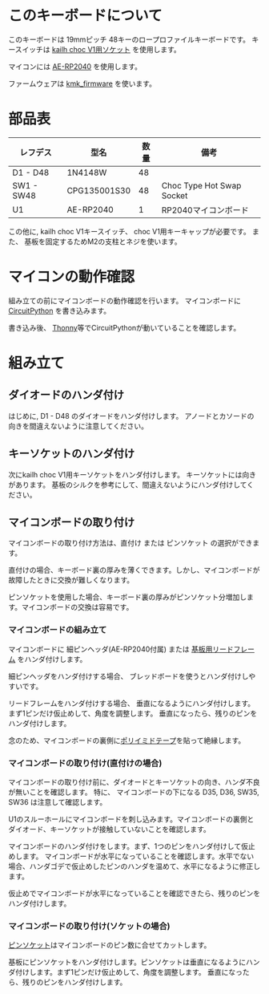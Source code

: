 # このキーボードについて
このキーボードは 19mmピッチ 48キーのロープロファイルキーボードです。
キースイッチは [kailh choc V1用ソケット](https://www.kailhswitch.com/mechanical-keyboard-switches/box-switches/choc-type-hot-swap-socket.html) を使用します。

マイコンには [AE-RP2040](https://akizukidenshi.com/catalog/g/g117542/) を使用します。

ファームウェアは [kmk_firmware](https://github.com/KMKfw/kmk_firmware) を使います。

# 部品表

| レフデス      | 型名           | 数量   | 備考 |
|------------|--------------|------|---------------------------|
| D1 - D48   | 1N4148W      | 48   |                           |
| SW1 - SW48 | CPG135001S30 | 48   | Choc Type Hot Swap Socket |
| U1         | AE-RP2040    | 1    | RP2040マイコンボード            |

この他に, kailh choc V1キースイッチ、 choc V1用キーキャップが必要です。
また、 基板を固定するためM2の支柱とネジを使います。


# マイコンの動作確認
組み立ての前にマイコンボードの動作確認を行います。
マイコンボードに [CircuitPython](https://circuitpython.org/board/raspberry_pi_pico/) を書き込みます。

書き込み後、 [Thonny](https://thonny.org/)等でCircuitPythonが動いていることを確認します。


# 組み立て

## ダイオードのハンダ付け
はじめに, D1 - D48 のダイオードをハンダ付けします。
アノードとカソードの向きを間違えないように注意してください。

## キーソケットのハンダ付け
次にkailh choc V1用キーソケットをハンダ付けします。
キーソケットには向きがあります。 基板のシルクを参考にして、間違えないようにハンダ付けしてください。

## マイコンボードの取り付け
マイコンボードの取り付け方法は、直付け または ピンソケット の選択ができます。

直付けの場合、キーボード裏の厚みを薄くできます。しかし、マイコンボードが故障したときに交換が難しくなります。

ピンソケットを使用した場合、キーボード裏の厚みがピンソケット分増加します。マイコンボードの交換は容易です。

### マイコンボードの組み立て

マイコンボードに 細ピンヘッダ(AE-RP2040付属) または [基板用リードフレーム](https://akizukidenshi.com/catalog/g/g114883/) をハンダ付けします。

細ピンヘッダをハンダ付けする場合、 ブレッドボードを使うとハンダ付けしやすいです。

リードフレームをハンダ付けする場合、 垂直になるようにハンダ付けします。まず1ピンだけ仮止めして、角度を調整します。
垂直になったら、残りのピンをハンダ付けします。

念のため、マイコンボードの裏側に[ポリイミドテープ](https://akizukidenshi.com/catalog/r/rpolyimid/)を貼って絶縁します。


### マイコンボードの取り付け(直付けの場合)
マイコンボードの取り付け前に、ダイオードとキーソケットの向き、ハンダ不良が無いことを確認します。
特に、 マイコンボードの下になる D35, D36, SW35, SW36 は注意して確認します。

U1のスルーホールにマイコンボードを刺し込みます。マイコンボードの裏側とダイオード、キーソケットが接触していないことを確認します。

マイコンボードのハンダ付けをします。まず、1つのピンをハンダ付けして仮止めします。
マイコンボードが水平になっていることを確認します。水平でない場合、ハンダゴデで仮止めしたピンのハンダを温めて、水平になるように修正します。

仮止めでマイコンボードが水平になっていることを確認できたら、残りのピンをハンダ付けします。


### マイコンボードの取り付け(ソケットの場合)
[ピンソケット](https://akizukidenshi.com/catalog/g/g100241/)はマイコンボードのピン数に合せてカットします。

基板にピンソケットをハンダ付けします。ピンソケットは垂直になるようにハンダ付けします。まず1ピンだけ仮止めして、角度を調整します。
垂直になったら、残りのピンをハンダ付けします。
